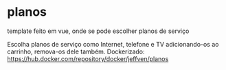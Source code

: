 # planos
template feito em vue, onde se pode escolher planos de serviço

Escolha planos de serviço como Internet, telefone e TV adicionando-os ao carrinho, remova-os dele também.
Dockerizado: https://hub.docker.com/repository/docker/jeffven/planos
